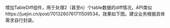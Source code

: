 增加TableDiff组件，用于处理2（甚至n）个table数据的diff情况，API类似https://juejin.cn/post/7013260761711509534，效果如下图。建议业务根据具体需求自行封装。
